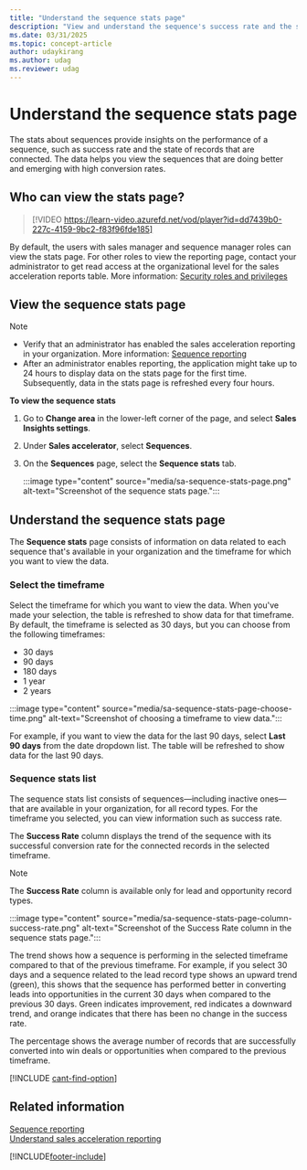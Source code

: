 ```yaml
---
title: "Understand the sequence stats page"
description: "View and understand the sequence's success rate and the state of records that are connected. "
ms.date: 03/31/2025
ms.topic: concept-article
author: udaykirang
ms.author: udag
ms.reviewer: udag
---
```


# Understand the sequence stats page

The stats about sequences provide insights on the performance of a sequence, such as success rate and the state of records that are connected. The data helps you view the sequences that are doing better and emerging with high conversion rates. 

## Who can view the stats page?

>[!VIDEO https://learn-video.azurefd.net/vod/player?id=dd7439b0-227c-4159-9bc2-f83f96fde185]

By default, the users with sales manager and sequence manager roles can view the stats page. For other roles to view the reporting page, contact your administrator to get read access at the organizational level for the sales acceleration reports table. More information: [Security roles and privileges](/power-platform/admin/security-roles-privileges)

## View the sequence stats page

>[!NOTE]
>-	Verify that an administrator has enabled the sales acceleration reporting in your organization. More information: [Sequence reporting](customize-sales-accelerator-sellers.md#sequence-reporting)
>-	After an administrator enables reporting, the application might take up to 24 hours to display data on the stats page for the first time. Subsequently, data in the stats page is refreshed every four hours. 

**To view the sequence stats**

1.	Go to **Change area** in the lower-left corner of the page, and select **Sales Insights settings**.
2.	Under **Sales accelerator**, select **Sequences**.
3.	On the **Sequences** page, select the **Sequence stats** tab.

    :::image type="content" source="media/sa-sequence-stats-page.png" alt-text="Screenshot of the sequence stats page.":::

## Understand the sequence stats page

The **Sequence stats** page consists of information on data related to each sequence that's available in your organization and the timeframe for which you want to view the data.

### Select the timeframe  

Select the timeframe for which you want to view the data. When you've made your selection, the table is refreshed to show data for that timeframe. By default, the timeframe is selected as 30 days, but  you can choose from the following timeframes:

-	30 days
-	90 days
-	180 days
-	1 year
-	2 years

:::image type="content" source="media/sa-sequence-stats-page-choose-time.png" alt-text="Screenshot of choosing a timeframe to view data.":::

For example, if you want to view the data for the last 90 days, select **Last 90 days** from the date dropdown list. The table will be refreshed to show data for the last 90 days.

### Sequence stats list

The sequence stats list consists of sequences—including inactive ones—that are available in your organization, for all record types. For the timeframe you selected, you can view information such as success rate.   

The **Success Rate** column displays the trend of the sequence with its successful conversion rate for the connected records in the selected timeframe. 

>[!NOTE]
>The **Success Rate** column is available only for lead and opportunity record types.  

:::image type="content" source="media/sa-sequence-stats-page-column-success-rate.png" alt-text="Screenshot of the Success Rate column in the sequence stats page.":::    
 
The trend shows how a sequence is performing in the selected timeframe compared to that of the previous timeframe. For example, if you select 30 days and a sequence related to the lead record type shows an upward trend (green), this shows that the sequence has performed better in converting leads into opportunities in the current 30 days when compared to the previous 30 days. Green indicates improvement, red indicates a downward trend, and orange indicates that there has been no change in the success rate.

The percentage shows the average number of records that are successfully converted into win deals or opportunities when compared to the previous timeframe.

[!INCLUDE [cant-find-option](../includes/cant-find-option.md)]

## Related information

[Sequence reporting](customize-sales-accelerator-sellers.md#sequence-reporting)    
[Understand sales acceleration reporting](understand-sales-acceleration-reporting.md)

[!INCLUDE[footer-include](../includes/footer-banner.md)]
